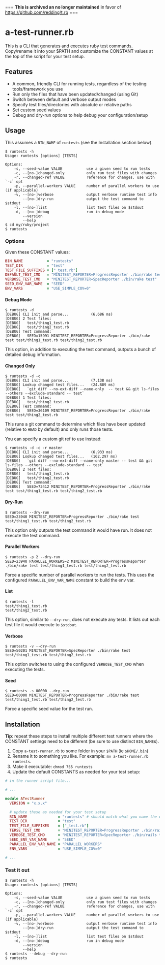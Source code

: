 === **This is archived an no longer maintained** in favor of https://github.com/redding/t.rb ===

# a-test-runner.rb

This is a CLI that generates and executes ruby test commands.  Copy/rename it into your $PATH and customize the CONSTANT values at the top of the script for your test setup.

## Features

* A common, friendly CLI for running tests, regardless of the testing tools/framework you use
* Run only the files that have been updated/changed (using Git)
* Switch between default and verbose output modes
* Specify test files/directories with absolute or relative paths
* Set custom seed values
* Debug and dry-run options to help debug your configuration/setup

## Usage

This assumes a `BIN_NAME` of `runtests` (see the Installation section below).

```
$ runtests -h
Usage: runtests [options] [TESTS]

Options:
    -s, --seed-value VALUE           use a given seed to run tests
    -c, --[no-]changed-only          only run test files with changes
    -r, --changed-ref VALUE          reference for changes, use with `-c` opt
    -p, --parallel-workers VALUE     number of parallel workers to use (if applicable)
    -v, --[no-]verbose               output verbose runtime test info
        --[no-]dry-run               output the test command to $stdout
    -l, --[no-]list                  list test files on $stdout
    -d, --[no-]debug                 run in debug mode
        --version
        --help
$ cd my/ruby/project
$ runtests
```

### Options

Given these CONSTANT values:

```ruby
BIN_NAME           = "runtests"
TEST_DIR           = "test"
TEST_FILE_SUFFIXES = ["_test.rb"]
DEFAULT_TEST_CMD   = "MINITEST_REPORTER=ProgressReporter ./bin/rake test"
VERBOSE_TEST_CMD   = "MINITEST_REPORTER=SpecReporter ./bin/rake test"
SEED_ENV_VAR_NAME  = "SEED"
ENV_VARS           = "USE_SIMPLE_COV=0"
```

#### Debug Mode

```
$ runtests -d
[DEBUG] CLI init and parse...          (6.686 ms)
[DEBUG] 2 Test files:
[DEBUG]   test/thing1_test.rb
[DEBUG]   test/thing2_test.rb
[DEBUG] Test command:
[DEBUG]   SEED=15991 MINITEST_REPORTER=ProgressReporter ./bin/rake test test/thing1_test.rb test/thing2_test.rb
```

This option, in addition to executing the test command, outputs a bunch of detailed debug information.

#### Changed Only

```
$ runtests -d -c
[DEBUG] CLI init and parse...          (7.138 ms)
[DEBUG] Lookup changed test files...   (24.889 ms)
[DEBUG]   `git diff --no-ext-diff --name-only  -- test && git ls-files --others --exclude-standard -- test`
[DEBUG] 1 Test files:
[DEBUG]   test/thing2_test.rb
[DEBUG] Test command:
[DEBUG]   SEED=36109 MINITEST_REPORTER=ProgressReporter ./bin/rake test test/thing2_test.rb
```

This runs a git command to determine which files have been updated (relative to `HEAD` by default) and only runs those tests.

You can specify a custom git ref to use instead:

```
$ runtests -d -c -r master
[DEBUG] CLI init and parse...          (6.933 ms)
[DEBUG] Lookup changed test files...   (162.297 ms)
[DEBUG]   `git diff --no-ext-diff --name-only master -- test && git ls-files --others --exclude-standard -- test`
[DEBUG] 2 Test files:
[DEBUG]   test/thing1_test.rb
[DEBUG]   test/thing2_test.rb
[DEBUG] Test command:
[DEBUG]   SEED=73412 MINITEST_REPORTER=ProgressReporter ./bin/rake test test/thing1_test.rb test/thing2_test.rb
```

#### Dry-Run

```
$ runtests --dry-run
SEED=23940 MINITEST_REPORTER=ProgressReporter ./bin/rake test test/thing1_test.rb test/thing2_test.rb
```

This option only outputs the test command it would have run.  It does not execute the test command.

#### Parallel Workers

```
$ runtests -p 2 --dry-run
SEED=23940 PARALLEL_WORKERS=2 MINITEST_REPORTER=ProgressReporter ./bin/rake test test/thing1_test.rb test/thing2_test.rb
```

Force a specific number of parallel workers to run the tests. This uses the configured `PARALLEL_ENV_VAR_NAME` constant to build the env var.

#### List

```
$ runtests -l
test/thing1_test.rb
test/thing2_test.rb
```

This option, similar to `--dry-run`, does not execute any tests.  It lists out each test file it would execute to `$stdout`.

#### Verbose

```
$ runtests -v --dry-run
SEED=50201 MINITEST_REPORTER=SpecReporter ./bin/rake test test/thing1_test.rb test/thing2_test.rb
```

This option switches to using the configured `VERBOSE_TEST_CMD` when executing the tests.

#### Seed

```
$ runtests -s 00000 --dry-run
SEED=00000 MINITEST_REPORTER=ProgressReporter ./bin/rake test test/thing1_test.rb test/thing2_test.rb
```

Force a specific seed value for the test run.

## Installation

**Tip**: repeat these steps to install multiple different test runners where the CONSTANT settings need to be different (be sure to use distinct `BIN_NAME`s).

1. Copy `a-test-runner.rb` to some folder in your `$PATH` (ie `$HOME/.bin`)
2. Rename it to something you like.  For example: `mv a-test-runner.rb runtests`.
3. Make it executable: `chmod 755 runtests`
4. Update the default CONSTANTS as needed for your test setup:

```ruby
# in the runner script file...

# ...

module ATestRunner
  VERSION = "x.x.x"

  # update these as needed for your test setup
  BIN_NAME              = "runtests" # should match what you name the executable
  TEST_DIR              = "test"
  TEST_FILE_SUFFIXES    = ["_test.rb"]
  TERSE_TEST_CMD        = "MINITEST_REPORTER=ProgressReporter ./bin/rails test"
  VERBOSE_TEST_CMD      = "MINITEST_REPORTER=SpecReporter ./bin/rails test"
  SEED_ENV_VAR_NAME     = "SEED"
  PARALLEL_ENV_VAR_NAME = "PARALLEL_WORKERS"
  ENV_VARS              = "USE_SIMPLE_COV=0"

# ...
```

### Test it out

```
$ runtests -h
Usage: runtests [options] [TESTS]

Options:
    -s, --seed-value VALUE           use a given seed to run tests
    -c, --[no-]changed-only          only run test files with changes
    -r, --changed-ref VALUE          reference for changes, use with `-c` opt
    -p, --parallel-workers VALUE     number of parallel workers to use (if applicable)
    -v, --[no-]verbose               output verbose runtime test info
        --[no-]dry-run               output the test command to $stdout
    -l, --[no-]list                  list test files on $stdout
    -d, --[no-]debug                 run in debug mode
        --version
        --help
$ runtests --debug --dry-run
$ runtests
```
